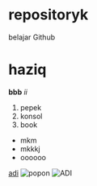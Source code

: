 # repositoryk
belajar Github
# haziq
**bbb**
*ii*
1. pepek
2. konsol
3. book
- mkm
- mkkkj
- oooooo

[adi](https://www.markdownguide.org/cheat-sheet/)
![popon](https://upload.wikimedia.org/wikipedia/commons/thumb/9/9f/Flag_of_Indonesia.svg/2000px-Flag_of_Indonesia.svg.png)
![ADI](https://www.cleanpng.com/png-microsoft-powerpoint-presentation-program-slide-sh-4688724/)

